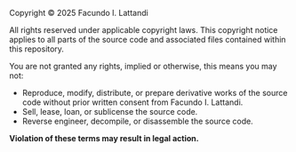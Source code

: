 Copyright © 2025 Facundo I. Lattandi

All rights reserved under applicable copyright laws. This copyright notice applies to all parts of the source code and associated files contained within this repository.

You are not granted any rights, implied or otherwise, this means you may not:

* Reproduce, modify, distribute, or prepare derivative works of the source code without prior written consent from Facundo I. Lattandi.
* Sell, lease, loan, or sublicense the source code.
* Reverse engineer, decompile, or disassemble the source code.

**Violation of these terms may result in legal action.**
